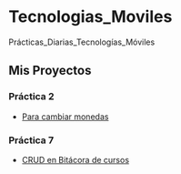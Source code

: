 # Tecnologias_Moviles
Prácticas_Diarias_Tecnologías_Móviles

## Mis Proyectos

### Práctica 2
- [Para cambiar monedas](https://github.com/MariaJuliaPareja/CambioMonedas)

### Práctica 7
- [CRUD en Bitácora de cursos](https://github.com/MariaJuliaPareja/Bitacora_cursos)
